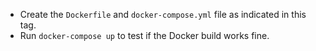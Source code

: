 * Create the `Dockerfile` and `docker-compose.yml` file as indicated in this tag.
* Run `docker-compose up` to test if the Docker build works fine.